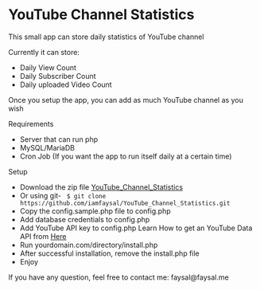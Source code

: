 <h1>YouTube Channel Statistics</h1>
<p>This small app can store daily statistics of YouTube channel</p>
<p>Currently it can store:</p>
<ul>
    <li>Daily View Count</li>
    <li>Daily Subscriber Count</li>
    <li>Daily uploaded Video Count</li>
</ul>

<p>Once you setup the app, you can add as much YouTube channel as you wish</p>
<p>Requirements</p>
<ul>
    <li>Server that can run php</li>
    <li>MySQL/MariaDB</li>
    <li>Cron Job (If you want the app to run itself daily at a certain time)</li>
</ul>

<p>Setup</p>
<ul>
    <li>Download the zip file <a href="https://github.com/iamfaysal/YouTube_Channel_Statistics/archive/master.zip">YouTube_Channel_Statistics</a></li>
    <li>Or using git- <code> $ git clone https://github.com/iamfaysal/YouTube_Channel_Statistics.git </code></li>
    <li>Copy the config.sample.php file to config.php</li>
    <li>Add database credentials to config.php</li>
    <li>Add YouTube API key to config.php Learn How to get an YouTube Data API from <a target="_blank" href="https://www.youtube.com/watch?v=SzlG5Qnjd4Y">Here</a></li>
    <li>Run yourdomain.com/directory/install.php</li>
    <li>After successful installation, remove the install.php file </li>
    <li>Enjoy</li>
</ul>

<p>If you have any question, feel free to contact me: faysal@faysal.me</p>

